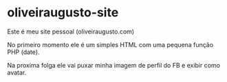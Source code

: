 oliveiraugusto-site
===================
Este é meu site pessoal (oliveiraugusto.com)

No primeiro momento ele é um simples HTML com uma pequena função PHP (date).

Na proxima folga ele vai puxar minha imagem de perfil do FB e exibir como avatar.

